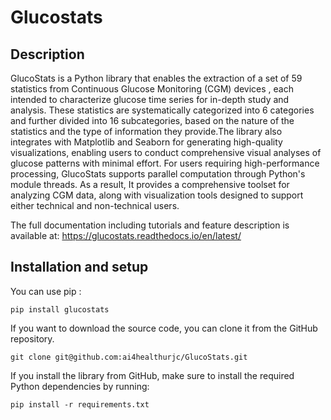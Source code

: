 Glucostats
====
## Description
GlucoStats is a Python library that enables the extraction of a set of 59 statistics from Continuous Glucose Monitoring (CGM) devices
, each intended to characterize glucose time series for in-depth study and analysis. These statistics are systematically categorized into 6 categories and further divided 
into 16 subcategories, based on the nature of the statistics and the type of information they provide.The library also 
integrates with Matplotlib and Seaborn for generating high-quality visualizations, enabling users to conduct comprehensive 
visual analyses of glucose patterns with minimal effort. For users requiring high-performance processing, GlucoStats supports parallel 
computation through Python's module threads. As a result, It provides a comprehensive toolset for analyzing CGM data,
along with visualization tools designed to support either technical and non-technical users.

The full documentation including tutorials and feature description is available at: https://glucostats.readthedocs.io/en/latest/

## Installation and setup
You can use pip :
```console
pip install glucostats
```
If you want to download the source code, you can clone it from the GitHub repository.
```console
git clone git@github.com:ai4healthurjc/GlucoStats.git 
```
If you install the library from GitHub, make sure to install the required Python dependencies by running:
```console
pip install -r requirements.txt 
```





